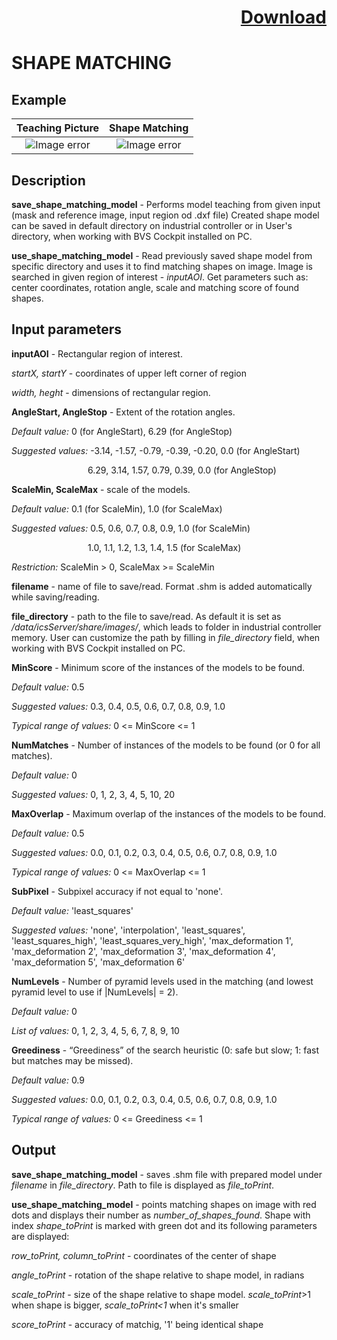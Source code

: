 # <p align="right"><a class="github-button" aria-label="Download ntkme/github-buttons on GitHub" href="https://github.com/Balluff-BVS/halconscripts/raw/master/ShapeMatching/shape_matching.zip" data-icon="octicon-cloud-download">Download</a></p>

SHAPE MATCHING
==============

## Example

Teaching Picture             | Shape Matching
:-------------------------:|:-------------------------:
![Image error](https://github.com/Balluff-BVS/halconscripts/blob/master/ShapeMatching/teach_image.PNG?raw=true)  |  ![Image error](https://github.com/Balluff-BVS/halconscripts/blob/master/ShapeMatching/search_image.PNG?raw=true)

Description
-----------

**save_shape_matching_model** - Performs model teaching from given input (mask and reference image, input region od .dxf file) 
Created shape model can be saved in default directory on industrial controller or in User's directory, when working with BVS Cockpit installed on PC.

**use_shape_matching_model** - Read previously saved shape model from specific directory and uses it to find matching shapes on image.
Image is searched in given region of interest - *inputAOI*.
Get parameters such as: center coordinates, rotation angle, scale and matching score of found shapes. 

Input parameters
----------------

**inputAOI** - Rectangular region of interest.

*startX, startY* - coordinates of upper left corner of region

*width, heght* - dimensions of rectangular region.

**AngleStart, AngleStop** - Extent of the rotation angles.

*Default value:* 0 (for AngleStart), 6.29 (for AngleStop)

*Suggested values:* -3.14, -1.57, -0.79, -0.39, -0.20, 0.0 (for AngleStart)

&nbsp;&nbsp;&nbsp;&nbsp;&nbsp;&nbsp;&nbsp;&nbsp;&nbsp;&nbsp;&nbsp;&nbsp;&nbsp;&nbsp;&nbsp;&nbsp;&nbsp;&nbsp;&nbsp;&nbsp;&nbsp;&nbsp;&nbsp;&nbsp;&nbsp;&nbsp;&nbsp;&nbsp;&nbsp;&nbsp;
6.29, 3.14, 1.57, 0.79, 0.39, 0.0 (for AngleStop)

**ScaleMin, ScaleMax** - scale of the models.

*Default value:* 0.1 (for ScaleMin), 1.0 (for ScaleMax)

*Suggested values:* 0.5, 0.6, 0.7, 0.8, 0.9, 1.0 (for ScaleMin)
  
&nbsp;&nbsp;&nbsp;&nbsp;&nbsp;&nbsp;&nbsp;&nbsp;&nbsp;&nbsp;&nbsp;&nbsp;&nbsp;&nbsp;&nbsp;&nbsp;&nbsp;&nbsp;&nbsp;&nbsp;&nbsp;&nbsp;&nbsp;&nbsp;&nbsp;&nbsp;&nbsp;&nbsp;&nbsp;&nbsp;
1.0, 1.1, 1.2, 1.3, 1.4, 1.5 (for ScaleMax)

*Restriction:* ScaleMin > 0, ScaleMax >= ScaleMin

**filename** - name of file to save/read. Format .shm is added automatically while saving/reading.

**file_directory** - path to the file to save/read. As default it is set as */data/icsServer/share/images/*, 
which leads to folder in industrial controller memory. User can customize the path by filling in *file_directory* field, when working 
with BVS Cockpit installed on PC.  

**MinScore** - Minimum score of the instances of the models to be found.

*Default value:* 0.5

*Suggested values:* 0.3, 0.4, 0.5, 0.6, 0.7, 0.8, 0.9, 1.0

*Typical range of values:* 0 <= MinScore <= 1

**NumMatches** - Number of instances of the models to be found (or 0 for all matches).

*Default value:* 0

*Suggested values:* 0, 1, 2, 3, 4, 5, 10, 20

**MaxOverlap** - Maximum overlap of the instances of the models to be found.

*Default value:* 0.5

*Suggested values:* 0.0, 0.1, 0.2, 0.3, 0.4, 0.5, 0.6, 0.7, 0.8, 0.9, 1.0

*Typical range of values:* 0 <= MaxOverlap <= 1

**SubPixel** - Subpixel accuracy if not equal to 'none'.

*Default value:* 'least_squares'

*Suggested values:* 'none', 'interpolation', 'least_squares', 'least_squares_high', 'least_squares_very_high', 'max_deformation 1', 'max_deformation 2', 'max_deformation 3', 'max_deformation 4', 'max_deformation 5', 'max_deformation 6'

**NumLevels** - Number of pyramid levels used in the matching (and lowest pyramid level to use if |NumLevels| = 2).

*Default value:* 0

*List of values:* 0, 1, 2, 3, 4, 5, 6, 7, 8, 9, 10

**Greediness** - “Greediness” of the search heuristic (0: safe but slow; 1: fast but matches may be missed).

*Default value:* 0.9

*Suggested values:* 0.0, 0.1, 0.2, 0.3, 0.4, 0.5, 0.6, 0.7, 0.8, 0.9, 1.0

*Typical range of values:* 0 <= Greediness <= 1

Output
-------

**save_shape_matching_model** - saves .shm file with prepared model under *filename* in *file_directory*. Path to file is displayed as *file_toPrint*.

**use_shape_matching_model** - points matching shapes on image with red dots and displays their number as *number_of_shapes_found*. Shape with index *shape_toPrint* is marked with green dot and its following parameters are displayed:

*row_toPrint, column_toPrint* - coordinates of the center of shape

*angle_toPrint* - rotation of the shape relative to shape model, in radians 

*scale_toPrint* - size of the shape relative to shape model. *scale_toPrint*>1 when shape is bigger, *scale_toPrint<1* when it's smaller

*score_toPrint* - accuracy of matchig, '1' being identical shape


